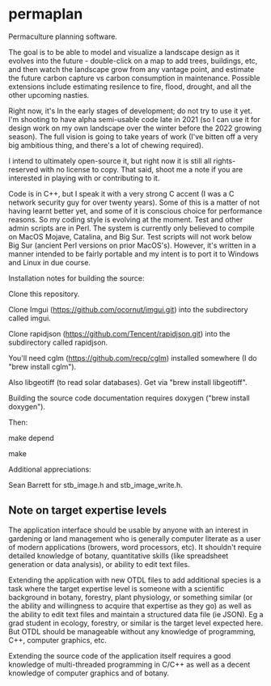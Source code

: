 # permaplan
Permaculture planning software.  

The goal is to be able to model and visualize a landscape design as it evolves into the future - double-click on a map to add trees, buildings, etc, and then watch the landscape grow from any vantage point, and estimate the future carbon capture vs carbon consumption in maintenance.  Possible extensions include estimating resilence to fire, flood, drought, and all the other upcoming nasties.

Right now, it's In the early stages of development; do not try to use it yet.  I'm shooting to have alpha semi-usable code late in 2021 (so I can use it for design work on my own landscape over the winter before the 2022 growing season).  The full vision is going to take years of work (I've bitten off a very big ambitious thing, and there's a lot of chewing required).

I intend to ultimately open-source it, but right now it is still all rights-reserved with no license to copy.  That said, shoot me a note if you are interested in playing with or contributing to it.

Code is in C++, but I speak it with a very strong C accent (I was a C network security guy for over twenty years).  Some of this is a matter of not having learnt better yet, and some of it is conscious choice for performance reasons.  So my coding style is evolving at the moment.  Test and other admin scripts are in Perl.  The system is currently only believed to compile on MacOS Mojave, Catalina, and Big Sur.  Test scripts will not work below Big Sur (ancient Perl versions on prior MacOS's).  However, it's written in a manner intended to be fairly portable and my intent is to port it to Windows and Linux in due course.  

Installation notes for building the source:

Clone this repository.

Clone Imgui (https://github.com/ocornut/imgui.git) into the subdirectory called imgui.

Clone rapidjson (https://github.com/Tencent/rapidjson.git) into the subdirectory called rapidjson.

You'll need cglm (https://github.com/recp/cglm) installed somewhere (I do "brew install cglm").

Also libgeotiff (to read solar databases).  Get via "brew install libgeotiff".

Building the source code documentation requires doxygen ("brew install doxygen").

Then:

make depend

make

Additional appreciations:

Sean Barrett for stb_image.h and stb_image_write.h.

## Note on target expertise levels

The application interface should be usable by anyone with an interest in gardening or land management who is generally computer literate as a user of modern applications (browers, word processors, etc).  It shouldn't require detailed knowledge of botany, quantitative skills (like spreadsheet generation or data analysis), or ability to edit text files.

Extending the application with new OTDL files to add additional species is a task where the target expertise level is someone with a scientific background in botany, forestry, plant physiology, or something similar (or the ability and willingness to acquire that expertise as they go) as well as the ability to edit text files and maintain a structured data file (ie JSON).  Eg a grad student in ecology, forestry, or similar is the target level expected here.  But OTDL should be manageable without any knowledge of programming, C++, computer graphics, etc.

Extending the source code of the application itself requires a good knowledge of multi-threaded programming in C/C++ as well as a decent knowledge of computer graphics and of botany.




